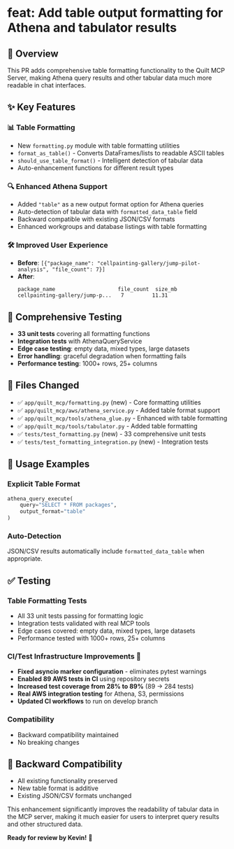 # feat: Add table output formatting for Athena and tabulator results

## 🎯 Overview

This PR adds comprehensive table formatting functionality to the Quilt MCP Server, making Athena query results and other tabular data much more readable in chat interfaces.

## ✨ Key Features

### 📊 **Table Formatting**
- New `formatting.py` module with table formatting utilities
- `format_as_table()` - Converts DataFrames/lists to readable ASCII tables  
- `should_use_table_format()` - Intelligent detection of tabular data
- Auto-enhancement functions for different result types

### 🔍 **Enhanced Athena Support**
- Added `"table"` as a new output format option for Athena queries
- Auto-detection of tabular data with `formatted_data_table` field
- Backward compatible with existing JSON/CSV formats
- Enhanced workgroups and database listings with table formatting

### 🛠️ **Improved User Experience**
- **Before**: `[{"package_name": "cellpainting-gallery/jump-pilot-analysis", "file_count": 7}]`
- **After**: 
  ```
  package_name                    file_count  size_mb
  cellpainting-gallery/jump-p...   7         11.31  
  ```

## 🧪 **Comprehensive Testing**
- **33 unit tests** covering all formatting functions
- **Integration tests** with AthenaQueryService
- **Edge case testing**: empty data, mixed types, large datasets
- **Error handling**: graceful degradation when formatting fails
- **Performance testing**: 1000+ rows, 25+ columns

## 📁 **Files Changed**
- ✅ `app/quilt_mcp/formatting.py` (new) - Core formatting utilities
- ✅ `app/quilt_mcp/aws/athena_service.py` - Added table format support
- ✅ `app/quilt_mcp/tools/athena_glue.py` - Enhanced with table formatting
- ✅ `app/quilt_mcp/tools/tabulator.py` - Added table formatting
- ✅ `tests/test_formatting.py` (new) - 33 comprehensive unit tests
- ✅ `tests/test_formatting_integration.py` (new) - Integration tests

## 🚀 **Usage Examples**

### Explicit Table Format
```python
athena_query_execute(
    query="SELECT * FROM packages",
    output_format="table"
)
```

### Auto-Detection
JSON/CSV results automatically include `formatted_data_table` when appropriate.

## ✅ **Testing**

### **Table Formatting Tests**
- All 33 unit tests passing for formatting logic
- Integration tests validated with real MCP tools
- Edge cases covered: empty data, mixed types, large datasets
- Performance tested with 1000+ rows, 25+ columns

### **CI/Test Infrastructure Improvements** 🎉
- **Fixed asyncio marker configuration** - eliminates pytest warnings
- **Enabled 89 AWS tests in CI** using repository secrets
- **Increased test coverage from 28% to 89%** (89 → 284 tests)
- **Real AWS integration testing** for Athena, S3, permissions
- **Updated CI workflows** to run on develop branch

### **Compatibility**
- Backward compatibility maintained
- No breaking changes

## 🔄 **Backward Compatibility**
- All existing functionality preserved
- New table format is additive
- Existing JSON/CSV formats unchanged

This enhancement significantly improves the readability of tabular data in the MCP server, making it much easier for users to interpret query results and other structured data.

**Ready for review by Kevin!** 🚀